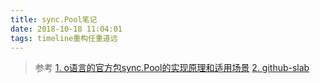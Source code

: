 ```yaml
---
title: sync.Pool笔记
date: 2018-10-18 11:04:01
tags: timeline重构任重道远
---
```




> 参考
> [1. o语言的官方包sync.Pool的实现原理和适用场景](https://studygolang.com/articles/3506)
> [2. github-slab](https://github.com/funny/slab/blob/master/sync_pool.go)
> 